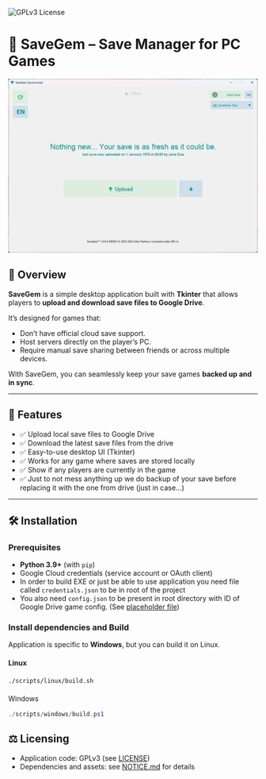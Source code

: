 ![GPLv3 License](https://img.shields.io/badge/License-GPLv3-blue.svg)

# 💎 SaveGem – Save Manager for PC Games
<img src="assets/application-demo.png" alt="SaveGem Screenshot" width="800"/>

## 📌 Overview
**SaveGem** is a simple desktop application built with **Tkinter** that allows players to **upload and download save files to Google Drive**.  

It’s designed for games that:
- Don’t have official cloud save support.
- Host servers directly on the player’s PC.
- Require manual save sharing between friends or across multiple devices.

With SaveGem, you can seamlessly keep your save games **backed up and in sync**.

---

## 🚀 Features
- ✅ Upload local save files to Google Drive  
- ✅ Download the latest save files from the drive  
- ✅ Easy-to-use desktop UI (Tkinter)  
- ✅ Works for any game where saves are stored locally  
- ✅ Show if any players are currently in the game
- ✅ Just to not mess anything up we do backup of your save before replacing it with the one from drive (just in case...)

---

## 🛠️ Installation
### Prerequisites
- **Python 3.9+** (with `pip`)  
- Google Cloud credentials (service account or OAuth client)  
- In order to build EXE or just be able to use application you need file called `credentials.json` to be in root of the project
- You also need `config.json` to be present in root directory with ID of Google Drive game config. (See [placeholder file](./config.json.placeholder)) 

### Install dependencies and Build
Application is specific to **Windows**, but you can build it on Linux.
#### Linux
```bash
./scripts/linux/build.sh
```
####
Windows
```powershell
./scripts/windows/build.ps1
```

## ⚖️ Licensing

- Application code: GPLv3 (see [LICENSE](LICENSE))
- Dependencies and assets: see [NOTICE.md](NOTICE.md) for details
